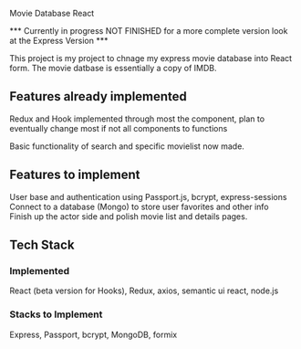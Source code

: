 Movie Database React

*** Currently in progress NOT FINISHED for a more complete version look at the Express Version ***

This project is my project to chnage my express movie database into React form. The movie datbase is essentially a copy of IMDB. 

## Features already implemented ##

Redux and Hook implemented through most the component, plan to eventually change most if not all components to functions

Basic functionality of search and specific movielist now made. 

## Features to implement ##

User base and authentication using Passport.js, bcrypt, express-sessions
<br>
Connect to a database (Mongo) to store user favorites and other info
<br>
Finish up the actor side and polish movie list and details pages. 

## Tech Stack ##

### Implemented ###

React (beta version for Hooks), Redux, axios, semantic ui react, node.js

### Stacks to Implement ###

Express, Passport, bcrypt, MongoDB, formix

